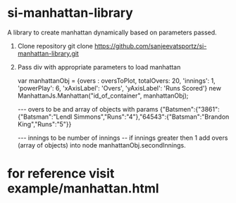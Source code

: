 # si-manhattan-library
A library to create manhattan dynamically based on parameters passed.

1. Clone repository
	git clone https://github.com/sanjeevatsportz/si-manhattan-library.git

2. Pass div with appropriate parameters to load manhattan

	var manhattanObj = {overs : oversToPlot, totalOvers: 20, 'innings': 1, 'powerPlay': 6, 'xAxisLabel': 'Overs', 'yAxisLabel': 'Runs Scored'}
	new ManhattanJs.Manhattan("id_of_container", manhattanObj);

	--- overs to be and array of objects with params 
		{"Batsmen":{"3861":{"Batsman":"Lendl Simmons","Runs":"4"},"64543":{"Batsman":"Brandon King","Runs":"5"}}

	--- innings to be number of innings
		-- if innings greater then 1 add overs (array of objects) into node manhattanObj.secondInnings.



# for reference visit example/manhattan.html
